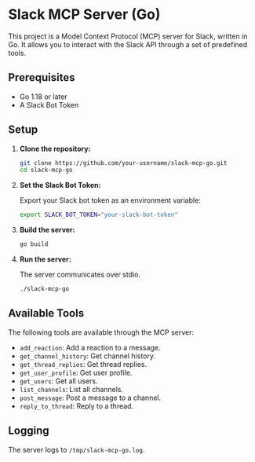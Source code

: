 # Slack MCP Server (Go)

This project is a Model Context Protocol (MCP) server for Slack, written in Go. It allows you to interact with the Slack API through a set of predefined tools.

## Prerequisites

- Go 1.18 or later
- A Slack Bot Token

## Setup

1.  **Clone the repository:**

    ```bash
    git clone https://github.com/your-username/slack-mcp-go.git
    cd slack-mcp-go
    ```

2.  **Set the Slack Bot Token:**

    Export your Slack bot token as an environment variable:

    ```bash
    export SLACK_BOT_TOKEN="your-slack-bot-token"
    ```

3.  **Build the server:**

    ```bash
    go build
    ```

4.  **Run the server:**

    The server communicates over stdio.

    ```bash
    ./slack-mcp-go
    ```

## Available Tools

The following tools are available through the MCP server:

-   `add_reaction`: Add a reaction to a message.
-   `get_channel_history`: Get channel history.
-   `get_thread_replies`: Get thread replies.
-   `get_user_profile`: Get user profile.
-   `get_users`: Get all users.
-   `list_channels`: List all channels.
-   `post_message`: Post a message to a channel.
-   `reply_to_thread`: Reply to a thread.

## Logging

The server logs to `/tmp/slack-mcp-go.log`.
